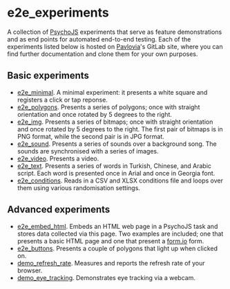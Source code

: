 # e2e_experiments
A collection of [PsychoJS](https://github.com/psychopy/psychojs) experiments that serve as feature demonstrations and as end points for automated end-to-end testing. 
Each of the experiments listed below is hosted on [Pavlovia](https://pavlovia.org/)'s GitLab site, where you can find further documentation and clone them for your own purposes.

## Basic experiments
* [e2e_minimal](https://gitlab.pavlovia.org/tpronk/e2e_minimal). A minimal experiment: it presents a white square and registers a click or tap reponse.
* [e2e_polygons](https://gitlab.pavlovia.org/tpronk/e2e_polygons). Presents a series of polygons; once with straight orientation and once rotated by 5 degrees to the right.
* [e2e_img](https://gitlab.pavlovia.org/tpronk/e2e_img). Presents a series of bitmaps; once with straight orientation and once rotated by 5 degrees to the right. The first pair of bitmaps is in PNG format, while the second pair is in JPG format.
* [e2e_sound](https://gitlab.pavlovia.org/tpronk/e2e_sound). Presents a series of sounds over a background song. The sounds are synchronised with a series of images.
* [e2e_video](https://gitlab.pavlovia.org/tpronk/e2e_video). Presents a video. 
* [e2e_text](https://gitlab.pavlovia.org/tpronk/e2e_text). Presents a series of words in Turkish, Chinese, and Arabic script. Each word is presented once in Arial and once in Georgia font.
* [e2e_conditions](https://gitlab.pavlovia.org/tpronk/e2e_conditions). Reads in a CSV and XLSX conditions file and loops over them using various randomisation settings.

## Advanced experiments
* [e2e_embed_html](https://gitlab.pavlovia.org/tpronk/e2e_embed_html). Embeds an HTML web page in a PsychoJS task and stores data collected via this page. Two examples are included; one that presents a basic HTML page and one that present a [form.io](https://formio.github.io/formio.js/) form.
* [e2e_buttons](https://gitlab.pavlovia.org/tpronk/e2e_buttons). Presents a couple of polygons that light up when clicked on.
* [demo_refresh_rate](https://gitlab.pavlovia.org/tpronk/demo_refresh_rate). Measures and reports the refresh rate of your browser.
* [demo_eye_tracking](https://gitlab.pavlovia.org/tpronk/demo_eye_tracking). Demonstrates eye tracking via a webcam.
